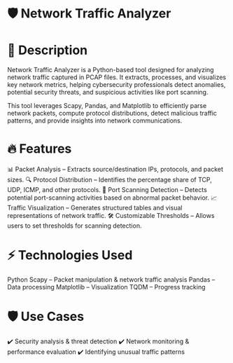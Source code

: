 # 🛡️ Network Traffic Analyzer
# 📌 Description
Network Traffic Analyzer is a Python-based tool designed for analyzing network traffic captured in PCAP files. It extracts, processes, and visualizes key network metrics, helping cybersecurity professionals detect anomalies, potential security threats, and suspicious activities like port scanning.

This tool leverages Scapy, Pandas, and Matplotlib to efficiently parse network packets, compute protocol distributions, detect malicious traffic patterns, and provide insights into network communications.

# 🔥 Features
📊 Packet Analysis – Extracts source/destination IPs, protocols, and packet sizes.
🔍 Protocol Distribution – Identifies the percentage share of TCP, UDP, ICMP, and other protocols.
🚨 Port Scanning Detection – Detects potential port-scanning activities based on abnormal packet behavior.
📈 Traffic Visualization – Generates structured tables and visual representations of network traffic.
🛠 Customizable Thresholds – Allows users to set thresholds for scanning detection.

# ⚡ Technologies Used
Python
Scapy – Packet manipulation & network traffic analysis
Pandas – Data processing
Matplotlib – Visualization
TQDM – Progress tracking

# 🛡️ Use Cases
✔️ Security analysis & threat detection
✔️ Network monitoring & performance evaluation
✔️ Identifying unusual traffic patterns
